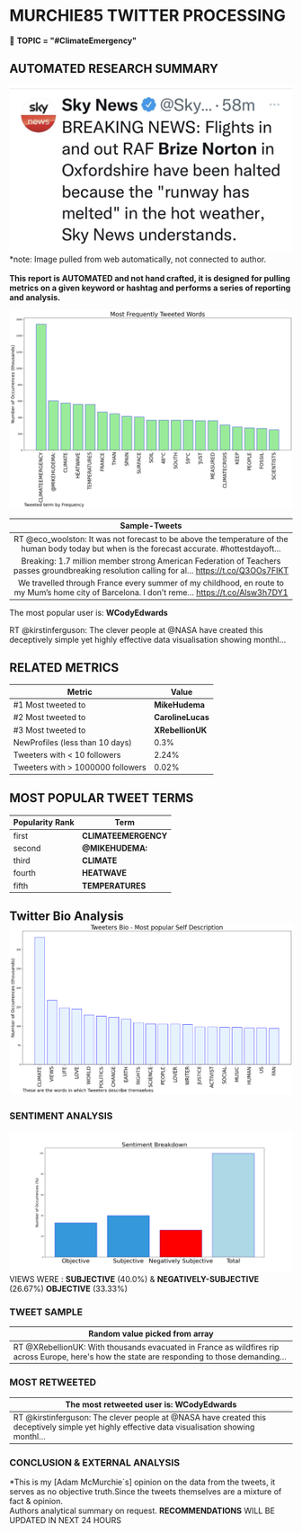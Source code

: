 # MURCHIE85 TWITTER PROCESSING 
&#x1F34E; **TOPIC = "#ClimateEmergency"**

## AUTOMATED RESEARCH SUMMARY

![image](assets/2022-07-18hashtagImage.png)*note: Image pulled from web automatically, not connected to author.
<br></br>
<b> This report is AUTOMATED and not hand crafted, it is designed for pulling metrics on a given keyword or hashtag and performs a series of reporting and analysis.</b>



![image](assets/2022-07-18TWEETS.png)



|                **Sample-Tweets**        |
| :-------------: |
| RT @eco_woolston: It was not forecast to be above the temperature of the human body today but when is the forecast accurate. #hottestdayoft… |
| Breaking: 1.7 million member strong American Federation of Teachers passes groundbreaking resolution calling for al… https://t.co/Q3OOs7FIKT |
| We travelled through France every summer of my childhood, en route to my Mum’s home city of Barcelona. I don’t reme… https://t.co/Alsw3h7DY1 |

The most popular user is: **WCodyEdwards**
<div class="alert alert-block alert-danger"> RT @kirstinferguson: The clever people at @NASA have created this deceptively simple yet highly effective data visualisation showing monthl…</div>

## RELATED METRICS<br>
| Metric | Value |
| ------------- | ------------- |
| #1 Most tweeted to  | **MikeHudema** |
| #2 Most tweeted to  | **CarolineLucas** |
| #3 Most tweeted to  | **XRebellionUK** |
| NewProfiles (less than 10 days) | 0.3%  |
| Tweeters with < 10 followers  | 2.24%|
| Tweeters with > 1000000 followers  | 0.02%  |



## MOST POPULAR TWEET TERMS 


| Popularity Rank  | Term |
| ------------- | ------------- |
| first  | **CLIMATEEMERGENCY**  |
| second  | **@MIKEHUDEMA:**  |
| third  | **CLIMATE** |
| fourth  | **HEATWAVE**  |
| fifth  | **TEMPERATURES**  |


## Twitter Bio Analysis![image](assets/2022-07-18BIO.png)
### SENTIMENT ANALYSIS
![image](assets/2022-07-18sentiment.png)
VIEWS WERE : **SUBJECTIVE**  (40.0%) & **NEGATIVELY-SUBJECTIVE** (26.67%) **OBJECTIVE** (33.33%)

### TWEET SAMPLE 
| Random value picked from array |
| ------------- |
|RT @XRebellionUK: With thousands evacuated in France as wildfires rip across Europe, here's how the state are responding to those demanding… |

### MOST RETWEETED 

| The most retweeted user is: **WCodyEdwards**  |
| ------------- |
| RT @kirstinferguson: The clever people at @NASA have created this deceptively simple yet highly effective data visualisation showing monthl… |

### CONCLUSION & EXTERNAL ANALYSIS

*This is my [Adam McMurchie`s] opinion on the data from the tweets, it serves as no objective truth.Since the tweets themselves are a mixture of fact & opinion.<br>
Authors analytical summary on request.
**RECOMMENDATIONS** WILL BE UPDATED IN NEXT  24 HOURS <br>